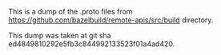 This is a dump of the .proto files from https://github.com/bazelbuild/remote-apis/src/build directory.

This dump was taken at git sha ed4849810292e5fb3c844992133523f01a4ad420.
